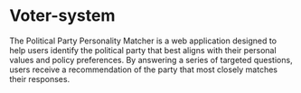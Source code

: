# Voter-system
The Political Party Personality Matcher is a web application designed to help users identify the political party that best aligns with their personal values and policy preferences. By answering a series of targeted questions, users receive a recommendation of the party that most closely matches their responses.
